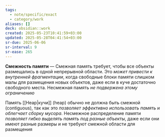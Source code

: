 ```yaml
---
tags:
  - note/specific/exact
  - category/work
aliases: []
deck: obsidian::work
created: 2025-05-23T10:41:59+03:00
updated: 2025-05-28T04:41:54+03:00
sr-due: 2025-06-06
sr-interval: 9
sr-ease: 265
---
```


**Смежность памяти**
—
Смежная память требует, чтобы все объекты размещались в одной непрерывной области. Это *может привести к внутренней фрагментации*, когда свободные блоки памяти слишком малы для размещения новых объектов, даже если в куче достаточно свободного места. Несмежная память *не подвержена этому ограничению*

Память [[Heap|кучи]] (heap) обычно не должна быть смежной (contiguous), так как это *позволяет эффективно использовать память* и *облегчает сборку мусора*. Несмежное распределение памяти *позволяет гибко выделять память под разные объекты*, даже если они имеют разные размеры и не требуют смежной области для размещения
